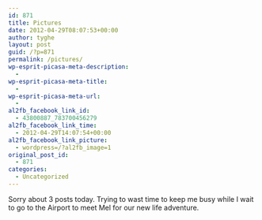 ```yaml
---
id: 871
title: Pictures
date: 2012-04-29T08:07:53+00:00
author: tyghe
layout: post
guid: /?p=871
permalink: /pictures/
wp-esprit-picasa-meta-description:
  - 
wp-esprit-picasa-meta-title:
  - 
wp-esprit-picasa-meta-url:
  - 
al2fb_facebook_link_id:
  - 43800887_783700456279
al2fb_facebook_link_time:
  - 2012-04-29T14:07:54+00:00
al2fb_facebook_link_picture:
  - wordpress=/?al2fb_image=1
original_post_id:
  - 871
categories:
  - Uncategorized
---
```

Sorry about 3 posts today. Trying to wast time to keep me busy while I wait to go to the Airport to meet Mel for our new life adventure.

<p style="text-align:center;">
